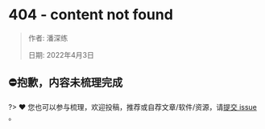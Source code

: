 # 404 - content not found

> 作者: 潘深练
>
> 日期: 2022年4月3日

## ⛔抱歉，内容未梳理完成
?> ❤️ 您也可以参与梳理，欢迎投稿，推荐或自荐文章/软件/资源，请[提交 issue](https://github.com/senlypan/weekly/issues) 。
